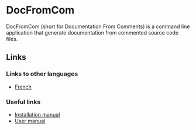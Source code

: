 # DocFromCom

DocFromCom (short for Documentation From Comments) is a command line application that generate documentation from commented source code files.

## Links

### Links to other languages

+ [French](https://github.com/LucaMayerDalverny/DocFromCom/blob/master/README_FR.md)

### Useful links

+ [Installation manual](https://github.com/LucaMayerDalverny/DocFromCom/blob/master/INSTALLATION_MANUAL.md)
+ [User manual](https://github.com/LucaMayerDalverny/DocFromCom/blob/master/USER_MANUAL.md)
